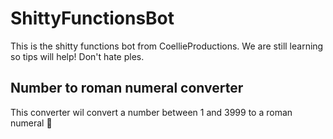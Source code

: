 # ShittyFunctionsBot
This is the shitty functions bot from CoellieProductions.
We are still learning so tips will help! Don't hate ples. 

## Number to roman numeral converter
This converter wil convert a number between 1 and 3999 to a roman numeral
:poop:
